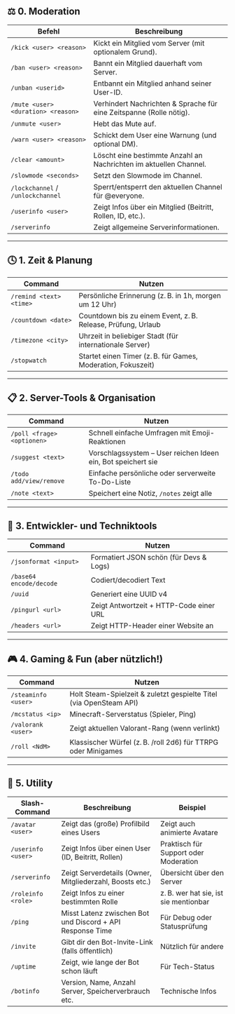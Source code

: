 ## ⚖️ **0. Moderation**
| Befehl                             | Beschreibung                                                        |
|------------------------------------|---------------------------------------------------------------------|
| `/kick <user> <reason>`            | Kickt ein Mitglied vom Server (mit optionalem Grund).               |
| `/ban <user> <reason>`             | Bannt ein Mitglied dauerhaft vom Server.                            |
| `/unban <userid>`                  | Entbannt ein Mitglied anhand seiner User-ID.                        |
| `/mute <user> <duration> <reason>` | Verhindert Nachrichten & Sprache für eine Zeitspanne (Rolle nötig). |
| `/unmute <user>`                   | Hebt das Mute auf.                                                  |
| `/warn <user> <reason>`            | Schickt dem User eine Warnung (und optional DM).                    |
| `/clear <amount>`                  | Löscht eine bestimmte Anzahl an Nachrichten im aktuellen Channel.   |
| `/slowmode <seconds>`              | Setzt den Slowmode im Channel.                                      |
| `/lockchannel` / `/unlockchannel`  | Sperrt/entsperrt den aktuellen Channel für @everyone.               |
| `/userinfo <user>`                 | Zeigt Infos über ein Mitglied (Beitritt, Rollen, ID, etc.).         |
| `/serverinfo`                      | Zeigt allgemeine Serverinformationen.                               |

---

## 🕓 **1. Zeit & Planung**

| Command                 | Nutzen                                                       |
|-------------------------|--------------------------------------------------------------|
| `/remind <text> <time>` | Persönliche Erinnerung (z. B. in 1h, morgen um 12 Uhr)       |
| `/countdown <date>`     | Countdown bis zu einem Event, z. B. Release, Prüfung, Urlaub |
| `/timezone <city>`      | Uhrzeit in beliebiger Stadt (für internationale Server)      |
| `/stopwatch`            | Startet einen Timer (z. B. für Games, Moderation, Fokuszeit) |

---

## 📋 **2. Server-Tools & Organisation**

| Command                    | Nutzen                                                       |
|----------------------------|--------------------------------------------------------------|
| `/poll <frage> <optionen>` | Schnell einfache Umfragen mit Emoji-Reaktionen               |
| `/suggest <text>`          | Vorschlagssystem – User reichen Ideen ein, Bot speichert sie |
| `/todo add/view/remove`    | Einfache persönliche oder serverweite To-Do-Liste            |
| `/note <text>`             | Speichert eine Notiz, `/notes` zeigt alle                    |

---

## 🧪 **3. Entwickler- und Techniktools**

| Command                 | Nutzen                                  |
|-------------------------|-----------------------------------------|
| `/jsonformat <input>`   | Formatiert JSON schön (für Devs & Logs) |
| `/base64 encode/decode` | Codiert/decodiert Text                  |
| `/uuid`                 | Generiert eine UUID v4                  |
| `/pingurl <url>`        | Zeigt Antwortzeit + HTTP-Code einer URL |
| `/headers <url>`        | Zeigt HTTP-Header einer Website an      |

---

## 🎮 **4. Gaming & Fun (aber nützlich!)**

| Command             | Nutzen                                                             |
|---------------------|--------------------------------------------------------------------|
| `/steaminfo <user>` | Holt Steam-Spielzeit & zuletzt gespielte Titel (via OpenSteam API) |
| `/mcstatus <ip>`    | Minecraft-Serverstatus (Spieler, Ping)                             |
| `/valorank <user>`  | Zeigt aktuellen Valorant-Rang (wenn verlinkt)                      |
| `/roll <NdM>`       | Klassischer Würfel (z. B. /roll 2d6) für TTRPG oder Minigames      |

---

## 🧰 **5. Utility**

| Slash-Command      | Beschreibung                                              | Beispiel                              |
|--------------------|-----------------------------------------------------------|---------------------------------------|
| `/avatar <user>`   | Zeigt das (große) Profilbild eines Users                  | Zeigt auch animierte Avatare          |
| `/userinfo <user>` | Zeigt Infos über einen User (ID, Beitritt, Rollen)        | Praktisch für Support oder Moderation |
| `/serverinfo`      | Zeigt Serverdetails (Owner, Mitgliederzahl, Boosts etc.)  | Übersicht über den Server             |
| `/roleinfo <role>` | Zeigt Infos zu einer bestimmten Rolle                     | z. B. wer hat sie, ist sie mentionbar |
| `/ping`            | Misst Latenz zwischen Bot und Discord + API Response Time | Für Debug oder Statusprüfung          |
| `/invite`          | Gibt dir den Bot-Invite-Link (falls öffentlich)           | Nützlich für andere                   |
| `/uptime`          | Zeigt, wie lange der Bot schon läuft                      | Für Tech-Status                       |
| `/botinfo`         | Version, Name, Anzahl Server, Speicherverbrauch etc.      | Technische Infos                      |
